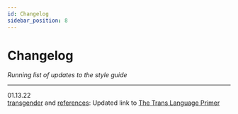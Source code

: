 ```yaml
---
id: Changelog
sidebar_position: 8
---
```


# Changelog

*Running list of updates to the style guide*

---

01.13.22  
[transgender](https://symmetry-mag.github.io/style-guide/writing-about-gender-sex-and-sexual-orientation/#transgender) and [references](https://symmetry-mag.github.io/style-guide/references): Updated link to [The Trans Language Primer](https://translanguageprimer.com/)

